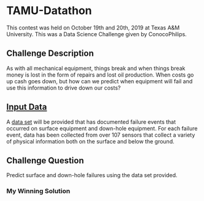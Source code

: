 # TAMU-Datathon
This contest was held on October 19th and 20th, 2019 at Texas A&M University. This was a Data Science Challenge given by ConocoPhilips.

## Challenge Description
As with all mechanical equipment, things break and when things break money is lost in the form of repairs and lost oil production. 
When costs go up cash goes down, but how can we predict when equipment will fail and use this information to drive down our costs?

## [Input Data](https://www.kaggle.com/c/equipfails/data)
A [data set](https://www.kaggle.com/c/equipfails/data) will be provided that has documented failure events that occurred on surface equipment and down-hole equipment. 
For each failure event, data has been collected from over 107 sensors that collect a variety of physical 
information both on the surface and below the ground.

## Challenge Question
Predict surface and down-hole failures using the data set provided.

### My Winning Solution
